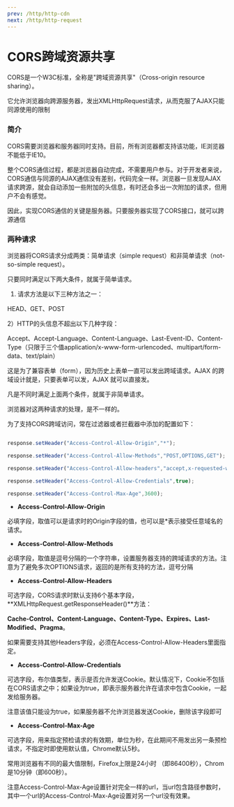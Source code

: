 ```yaml
---
prev: /http/http-cdn
next: /http/http-request
---
```


# CORS跨域资源共享

CORS是一个W3C标准，全称是"跨域资源共享"（Cross-origin resource sharing）。

它允许浏览器向跨源服务器，发出XMLHttpRequest请求，从而克服了AJAX只能同源使用的限制

### 简介

CORS需要浏览器和服务器同时支持。目前，所有浏览器都支持该功能，IE浏览器不能低于IE10。

整个CORS通信过程，都是浏览器自动完成，不需要用户参与。对于开发者来说，CORS通信与同源的AJAX通信没有差别，代码完全一样。浏览器一旦发现AJAX请求跨源，就会自动添加一些附加的头信息，有时还会多出一次附加的请求，但用户不会有感觉。

因此，实现CORS通信的关键是服务器。只要服务器实现了CORS接口，就可以跨源通信

### 两种请求

浏览器将CORS请求分成两类：简单请求（simple request）和非简单请求（not-so-simple request）。

只要同时满足以下两大条件，就属于简单请求。

1) 请求方法是以下三种方法之一：

HEAD、GET、POST

2）HTTP的头信息不超出以下几种字段：

Accept、Accept-Language、Content-Language、Last-Event-ID、Content-Type（只限于三个值application/x-www-form-urlencoded、multipart/form-data、text/plain）

这是为了兼容表单（form），因为历史上表单一直可以发出跨域请求。AJAX 的跨域设计就是，只要表单可以发，AJAX 就可以直接发。

凡是不同时满足上面两个条件，就属于非简单请求。

浏览器对这两种请求的处理，是不一样的。


为了支持CORS跨域访问，常在过滤器或者拦截器中添加的配置如下：

```js

response.setHeader("Access-Control-Allow-Origin","*");

response.setHeader("Access-Control-Allow-Methods","POST,OPTIONS,GET");

response.setHeader("Access-Control-Allow-headers","accept,x-requested-with,Content-Type,X-Custom-header");

response.setHeader("Access-Control-Allow-Credentials",true);

response.setHeader("Access-Control-Max-Age",3600);

```
- **Access-Control-Allow-Origin**

必填字段，取值可以是请求时的Origin字段的值，也可以是*表示接受任意域名的请求。

- **Access-Control-Allow-Methods**

必填字段，取值是逗号分隔的一个字符串，设置服务器支持的跨域请求的方法。注意为了避免多次OPTIONS请求，返回的是所有支持的方法，逗号分隔

- **Access-Control-Allow-Headers**

可选字段，CORS请求时默认支持6个基本字段，**XMLHttpRequest.getResponseHeader()**方法：

**Cache-Control、Content-Language、Content-Type、Expires、Last-Modified、Pragma**。

如果需要支持其他Headers字段，必须在Access-Control-Allow-Headers里面指定。

- **Access-Control-Allow-Credentials**

可选字段，布尔值类型，表示是否允许发送Cookie。默认情况下，Cookie不包括在CORS请求之中；如果设为true，即表示服务器允许在请求中包含Cookie，一起发给服务器。

注意该值只能设为true，如果服务器不允许浏览器发送Cookie，删除该字段即可

- **Access-Control-Max-Age**

可选字段，用来指定预检请求的有效期，单位为秒，在此期间不用发出另一条预检请求，不指定时即使用默认值，Chrome默认5秒。

常用浏览器有不同的最大值限制，Firefox上限是24小时 （即86400秒），Chrom是10分钟（即600秒）。

注意Access-Control-Max-Age设置针对完全一样的url，当url包含路径参数时，其中一个url的Access-Control-Max-Age设置对另一个url没有效果。